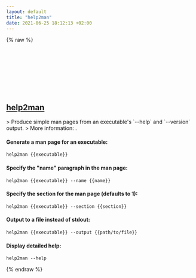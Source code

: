 ```yaml
---
layout: default
title: "help2man"
date: 2021-06-25 18:12:13 +02:00
---
```

{% raw %}
<h2 id="help2man">
  <a href="/en/common/help2man.html">help2man</a> <a href="#help2man"><svg class="icon">
    <use href="/assets/images/unicode_sprite.svg#link" />
  </svg></a>
</h2>
> Produce simple man pages from an executable's `--help` and `--version` output.
> More information: <https://www.gnu.org/software/help2man>.

#### Generate a man page for an executable:
```shell
help2man {{executable}}
```
#### Specify the "name" paragraph in the man page:
```shell
help2man {{executable}} --name {{name}}
```
#### Specify the section for the man page (defaults to 1):
```shell
help2man {{executable}} --section {{section}}
```
#### Output to a file instead of stdout:
```shell
help2man {{executable}} --output {{path/to/file}}
```
#### Display detailed help:
```shell
help2man --help
```
{% endraw %}
